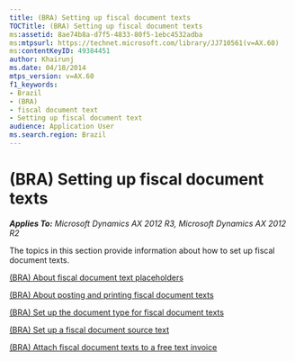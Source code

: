 ```yaml
---
title: (BRA) Setting up fiscal document texts
TOCTitle: (BRA) Setting up fiscal document texts
ms:assetid: 8ae74b8a-d7f5-4833-80f5-1ebc4532adba
ms:mtpsurl: https://technet.microsoft.com/library/JJ710561(v=AX.60)
ms:contentKeyID: 49384451
author: Khairunj
ms.date: 04/18/2014
mtps_version: v=AX.60
f1_keywords:
- Brazil
- (BRA)
- fiscal document text
- Setting up fiscal document text
audience: Application User
ms.search.region: Brazil
---
```


# (BRA) Setting up fiscal document texts 


_**Applies To:** Microsoft Dynamics AX 2012 R3, Microsoft Dynamics AX 2012 R2_

The topics in this section provide information about how to set up fiscal document texts.

[(BRA) About fiscal document text placeholders](bra-about-fiscal-document-text-placeholders.md)

[(BRA) About posting and printing fiscal document texts](bra-about-posting-and-printing-fiscal-document-texts.md)

[(BRA) Set up the document type for fiscal document texts](bra-set-up-the-document-type-for-fiscal-document-texts.md)

[(BRA) Set up a fiscal document source text](bra-set-up-a-fiscal-document-source-text.md)

[(BRA) Attach fiscal document texts to a free text invoice](bra-attach-fiscal-document-texts-to-a-free-text-invoice.md)

  


